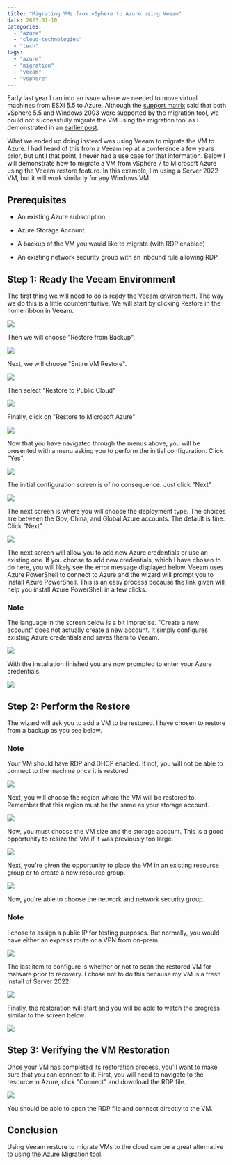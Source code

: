 ```yaml
---
title: "Migrating VMs from vSphere to Azure using Veeam"
date: 2023-01-10
categories: 
  - "azure"
  - "cloud-technologies"
  - "tech"
tags: 
  - "azure"
  - "migration"
  - "veeam"
  - "vsphere"
---
```


Early last year I ran into an issue where we needed to move virtual machines from ESXi 5.5 to Azure. Although the [support matrix](https://learn.microsoft.com/en-us/azure/migrate/migrate-support-matrix-vmware-migration) said that both vSphere 5.5 and Windows 2003 were supported by the migration tool, we could not successfully migrate the VM using the migration tool as I demonstrated in an [earlier post](/blog/posts/common-issues-when-migrating-vms-from-vmware-vsphere-on-prem-to-azure).

What we ended up doing instead was using Veeam to migrate the VM to Azure. I had heard of this from a Veeam rep at a conference a few years prior, but until that point, I never had a use case for that information. Below I will demonstrate how to migrate a VM from vSphere 7 to Microsoft Azure using the Veeam restore feature. In this example, I'm using a Server 2022 VM, but it will work similarly for any Windows VM.

## Prerequisites

- An existing Azure subscription

- Azure Storage Account

- A backup of the VM you would like to migrate (with RDP enabled)

- An existing network security group with an inbound rule allowing RDP

## Step 1: Ready the Veeam Environment

The first thing we will need to do is ready the Veeam environment. The way we do this is a little counterintuitive. We will start by clicking Restore in the home ribbon in Veeam.

[![](https://sherifalghalistaticsite.blob.core.windows.net/images/VeeamRestoreAzure1.png)](https://sherifalghalistaticsite.blob.core.windows.net/images/VeeamRestoreAzure1.png)

Then we will choose "Restore from Backup".

[![](https://sherifalghalistaticsite.blob.core.windows.net/images/VeeamRestoreAzure2.png)](https://sherifalghalistaticsite.blob.core.windows.net/images/VeeamRestoreAzure2.png)

Next, we will choose "Entire VM Restore".

[![](https://sherifalghalistaticsite.blob.core.windows.net/images/VeeamRestoreAzure3.png)](https://sherifalghalistaticsite.blob.core.windows.net/images/VeeamRestoreAzure3.png)

Then select "Restore to Public Cloud"

[![](https://sherifalghalistaticsite.blob.core.windows.net/images/VeeamRestoreAzure4.png)](https://sherifalghalistaticsite.blob.core.windows.net/images/VeeamRestoreAzure4.png)

Finally, click on "Restore to Microsoft Azure"

[![](https://sherifalghalistaticsite.blob.core.windows.net/images/VeeamRestoreAzure5-1.png)](https://sherifalghalistaticsite.blob.core.windows.net/images/VeeamRestoreAzure5-1.png)

Now that you have navigated through the menus above, you will be presented with a menu asking you to perform the initial configuration. Click "Yes".

[![](https://sherifalghalistaticsite.blob.core.windows.net/images/VeeamRestoreAzure6.png)](https://sherifalghalistaticsite.blob.core.windows.net/images/VeeamRestoreAzure6.png)

The initial configuration screen is of no consequence. Just click "Next"

[![](https://sherifalghalistaticsite.blob.core.windows.net/images/VeeamRestoreAzure7.png)](https://sherifalghalistaticsite.blob.core.windows.net/images/VeeamRestoreAzure7.png)

The next screen is where you will choose the deployment type. The choices are between the Gov, China, and Global Azure accounts. The default is fine. Click "Next".

[![](https://sherifalghalistaticsite.blob.core.windows.net/images/VeeamRestoreAzure8.png)](https://sherifalghalistaticsite.blob.core.windows.net/images/VeeamRestoreAzure8.png)

The next screen will allow you to add new Azure credentials or use an existing one. If you choose to add new credentials, which I have chosen to do here, you will likely see the error message displayed below. Veeam uses Azure PowerShell to connect to Azure and the wizard will prompt you to install Azure PowerShell. This is an easy process because the link given will help you install Azure PowerShell in a few clicks.

### Note

The language in the screen below is a bit imprecise. "Create a new account" does not actually create a new account. It simply configures existing Azure credentials and saves them to Veeam.

[![](https://sherifalghalistaticsite.blob.core.windows.net/images/VeeamRestoreAzure9.png)](https://sherifalghalistaticsite.blob.core.windows.net/images/VeeamRestoreAzure9.png)

With the installation finished you are now prompted to enter your Azure credentials.

[![](https://sherifalghalistaticsite.blob.core.windows.net/images/VeeamRestoreAzure12.png)](https://sherifalghalistaticsite.blob.core.windows.net/images/VeeamRestoreAzure12.png)

## Step 2: Perform the Restore

The wizard will ask you to add a VM to be restored. I have chosen to restore from a backup as you see below.

### Note

Your VM should have RDP and DHCP enabled. If not, you will not be able to connect to the machine once it is restored.

[![](https://sherifalghalistaticsite.blob.core.windows.net/images/VeeamRestoreAzure13.png)](https://sherifalghalistaticsite.blob.core.windows.net/images/VeeamRestoreAzure13.png)

Next, you will choose the region where the VM will be restored to. Remember that this region must be the same as your storage account.

[![](https://sherifalghalistaticsite.blob.core.windows.net/images/VeeamRestoreAzure14.png)](https://sherifalghalistaticsite.blob.core.windows.net/images/VeeamRestoreAzure14.png)

Now, you must choose the VM size and the storage account. This is a good opportunity to resize the VM if it was previously too large.

[![](https://sherifalghalistaticsite.blob.core.windows.net/images/VeeamRestoreAzure15.png)](https://sherifalghalistaticsite.blob.core.windows.net/images/VeeamRestoreAzure15.png)

Next, you're given the opportunity to place the VM in an existing resource group or to create a new resource group.

[![](https://sherifalghalistaticsite.blob.core.windows.net/images/VeeamRestoreAzure16.png)](https://sherifalghalistaticsite.blob.core.windows.net/images/VeeamRestoreAzure16.png)

Now, you're able to choose the network and network security group.

### Note

I chose to assign a public IP for testing purposes. But normally, you would have either an express route or a VPN from on-prem.

[![](https://sherifalghalistaticsite.blob.core.windows.net/images/VeeamRestoreAzure17a-1.png)](https://sherifalghalistaticsite.blob.core.windows.net/images/VeeamRestoreAzure17a-1.png)

The last item to configure is whether or not to scan the restored VM for malware prior to recovery. I chose not to do this because my VM is a fresh install of Server 2022.

[![](https://sherifalghalistaticsite.blob.core.windows.net/images/VeeamRestoreAzure18.png)](https://sherifalghalistaticsite.blob.core.windows.net/images/VeeamRestoreAzure18.png)

Finally, the restoration will start and you will be able to watch the progress similar to the screen below.

[![](https://sherifalghalistaticsite.blob.core.windows.net/images/VeeamRestoreAzure20.png)](https://sherifalghalistaticsite.blob.core.windows.net/images/VeeamRestoreAzure20.png)

## Step 3: Verifying the VM Restoration

Once your VM has completed its restoration process, you'll want to make sure that you can connect to it. First, you will need to navigate to the resource in Azure, click "Connect" and download the RDP file.

[![](https://sherifalghalistaticsite.blob.core.windows.net/images/VeeamRestoreAzure21.png)](https://sherifalghalistaticsite.blob.core.windows.net/images/VeeamRestoreAzure21.png)

You should be able to open the RDP file and connect directly to the VM.

## Conclusion

Using Veeam restore to migrate VMs to the cloud can be a great alternative to using the Azure Migration tool.

